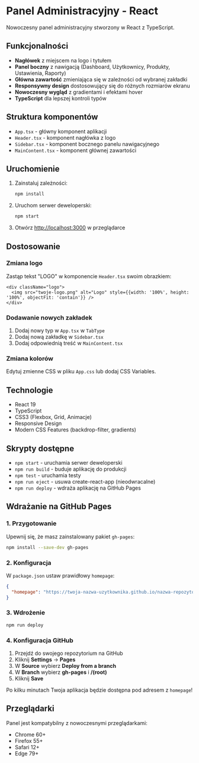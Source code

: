# Panel Administracyjny - React

Nowoczesny panel administracyjny stworzony w React z TypeScript.

## Funkcjonalności

- **Nagłówek** z miejscem na logo i tytułem
- **Panel boczny** z nawigacją (Dashboard, Użytkownicy, Produkty, Ustawienia, Raporty)
- **Główna zawartość** zmieniająca się w zależności od wybranej zakładki
- **Responsywny design** dostosowujący się do różnych rozmiarów ekranu
- **Nowoczesny wygląd** z gradientami i efektami hover
- **TypeScript** dla lepszej kontroli typów

## Struktura komponentów

- `App.tsx` - główny komponent aplikacji
- `Header.tsx` - komponent nagłówka z logo
- `Sidebar.tsx` - komponent bocznego panelu nawigacyjnego
- `MainContent.tsx` - komponent głównej zawartości

## Uruchomienie

1. Zainstaluj zależności:
   ```bash
   npm install
   ```

2. Uruchom serwer deweloperski:
   ```bash
   npm start
   ```

3. Otwórz [http://localhost:3000](http://localhost:3000) w przeglądarce

## Dostosowanie

### Zmiana logo
Zastąp tekst "LOGO" w komponencie `Header.tsx` swoim obrazkiem:

```tsx
<div className="logo">
  <img src="twoje-logo.png" alt="Logo" style={{width: '100%', height: '100%', objectFit: 'contain'}} />
</div>
```

### Dodawanie nowych zakładek
1. Dodaj nowy typ w `App.tsx` w `TabType`
2. Dodaj nową zakładkę w `Sidebar.tsx`
3. Dodaj odpowiednią treść w `MainContent.tsx`

### Zmiana kolorów
Edytuj zmienne CSS w pliku `App.css` lub dodaj CSS Variables.

## Technologie

- React 19
- TypeScript
- CSS3 (Flexbox, Grid, Animacje)
- Responsive Design
- Modern CSS Features (backdrop-filter, gradients)

## Skrypty dostępne

- `npm start` - uruchamia serwer deweloperski
- `npm run build` - buduje aplikację do produkcji
- `npm test` - uruchamia testy
- `npm run eject` - usuwa create-react-app (nieodwracalne)
- `npm run deploy` - wdraża aplikację na GitHub Pages

## Wdrażanie na GitHub Pages

### 1. Przygotowanie
Upewnij się, że masz zainstalowany pakiet `gh-pages`:
```bash
npm install --save-dev gh-pages
```

### 2. Konfiguracja
W `package.json` ustaw prawidłowy `homepage`:
```json
{
  "homepage": "https://twoja-nazwa-uzytkownika.github.io/nazwa-repozytorium"
}
```

### 3. Wdrożenie
```bash
npm run deploy
```

### 4. Konfiguracja GitHub
1. Przejdź do swojego repozytorium na GitHub
2. Kliknij **Settings** → **Pages**
3. W **Source** wybierz **Deploy from a branch**
4. W **Branch** wybierz **gh-pages** i **/(root)**
5. Kliknij **Save**

Po kilku minutach Twoja aplikacja będzie dostępna pod adresem z `homepage`!

## Przeglądarki

Panel jest kompatybilny z nowoczesnymi przeglądarkami:
- Chrome 60+
- Firefox 55+
- Safari 12+
- Edge 79+

